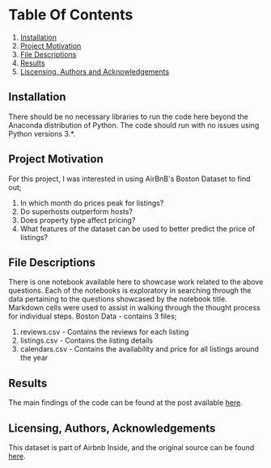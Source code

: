 # Table Of Contents
1. [Installation](#installation)
2. [Project Motivation](#projectmotivation)
3. [File Descriptions](#filedescriptions)
4. [Results](#results)
5. [Liscensing, Authors and Acknowledgements](#liscense)

## Installation
<a id='installation'></a>
There should be no necessary libraries to run the code here beyond the Anaconda distribution of Python. The code should run with no issues using Python versions 3.*.

## Project Motivation
For this project, I was interested in using AirBnB's Boston Dataset to find out;
1. In which month do prices peak for listings?
2. Do superhosts outperform hosts?
3. Does property type affect pricing?
4. What features of the dataset can be used to better predict the price of listings?

## File Descriptions
There is one notebook available here to showcase work related to the above questions. Each of the notebooks is exploratory in searching through the data pertaining to the questions showcased by the notebook title. Markdown cells were used to assist in walking through the thought process for individual steps.
Boston Data - contains 3 files;
1. reviews.csv - Contains the reviews for each listing
2. listings.csv - Contains the listing details
3. calendars.csv - Contains the availability and price for all listings around the year

## Results
The main findings of the code can be found at the post available [here](https://amankumbhani.medium.com/this-analysis-will-make-you-take-a-trip-with-airbnb-3d2aca5a5fc6).

## Licensing, Authors, Acknowledgements
This dataset is part of Airbnb Inside, and the original source can be found [here](http://insideairbnb.com/get-the-data.html).
